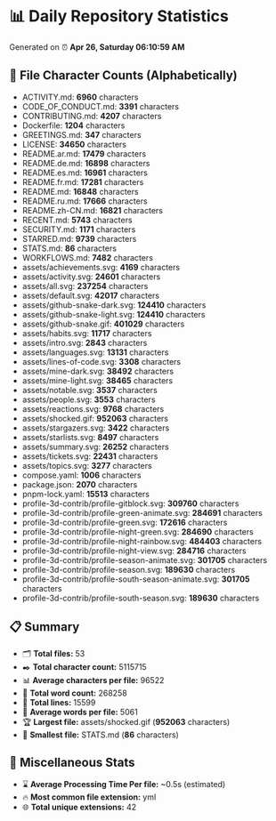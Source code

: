 # 📊 Daily Repository Statistics
Generated on ⏰ **Apr 26, Saturday 06:10:59 AM**

## 📂 File Character Counts (Alphabetically)
- ACTIVITY.md: **6960** characters
- CODE_OF_CONDUCT.md: **3391** characters
- CONTRIBUTING.md: **4207** characters
- Dockerfile: **1204** characters
- GREETINGS.md: **347** characters
- LICENSE: **34650** characters
- README.ar.md: **17479** characters
- README.de.md: **16898** characters
- README.es.md: **16961** characters
- README.fr.md: **17281** characters
- README.md: **16848** characters
- README.ru.md: **17666** characters
- README.zh-CN.md: **16821** characters
- RECENT.md: **5743** characters
- SECURITY.md: **1171** characters
- STARRED.md: **9739** characters
- STATS.md: **86** characters
- WORKFLOWS.md: **7482** characters
- assets/achievements.svg: **4169** characters
- assets/activity.svg: **24601** characters
- assets/all.svg: **237254** characters
- assets/default.svg: **42017** characters
- assets/github-snake-dark.svg: **124410** characters
- assets/github-snake-light.svg: **124410** characters
- assets/github-snake.gif: **401029** characters
- assets/habits.svg: **11717** characters
- assets/intro.svg: **2843** characters
- assets/languages.svg: **13131** characters
- assets/lines-of-code.svg: **3308** characters
- assets/mine-dark.svg: **38492** characters
- assets/mine-light.svg: **38465** characters
- assets/notable.svg: **3537** characters
- assets/people.svg: **3553** characters
- assets/reactions.svg: **9768** characters
- assets/shocked.gif: **952063** characters
- assets/stargazers.svg: **3422** characters
- assets/starlists.svg: **8497** characters
- assets/summary.svg: **26252** characters
- assets/tickets.svg: **22431** characters
- assets/topics.svg: **3277** characters
- compose.yaml: **1006** characters
- package.json: **2070** characters
- pnpm-lock.yaml: **15513** characters
- profile-3d-contrib/profile-gitblock.svg: **309760** characters
- profile-3d-contrib/profile-green-animate.svg: **284691** characters
- profile-3d-contrib/profile-green.svg: **172616** characters
- profile-3d-contrib/profile-night-green.svg: **284690** characters
- profile-3d-contrib/profile-night-rainbow.svg: **484403** characters
- profile-3d-contrib/profile-night-view.svg: **284716** characters
- profile-3d-contrib/profile-season-animate.svg: **301705** characters
- profile-3d-contrib/profile-season.svg: **189630** characters
- profile-3d-contrib/profile-south-season-animate.svg: **301705** characters
- profile-3d-contrib/profile-south-season.svg: **189630** characters

## 📋 Summary
- 🗂️ **Total files:** 53
- ✒️ **Total character count:** 5115715
- 📊 **Average characters per file:** 96522
- 📝 **Total word count:** 268258
- 🧾 **Total lines:** 15599
- 📐 **Average words per file:** 5061
- 🏆 **Largest file:** assets/shocked.gif (**952063** characters)
- 🥉 **Smallest file:** STATS.md (**86** characters)

## 🌟 Miscellaneous Stats
- ⌛ **Average Processing Time Per file:** ~0.5s (estimated)
- 🔥 **Most common file extension:** yml
- 🌐 **Total unique extensions:** 42
